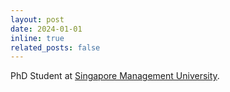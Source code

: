 ```yaml
---
layout: post
date: 2024-01-01
inline: true
related_posts: false
---
```


PhD Student at <a href='https://www.smu.edu.sg'>Singapore Management University</a>.

